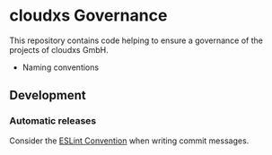 # cloudxs Governance

This repository contains code helping to ensure a governance of the projects of cloudxs GmbH.

- Naming conventions

## Development

### Automatic releases

Consider the [ESLint Convention](https://github.com/conventional-changelog/conventional-changelog/tree/master/packages/conventional-changelog-eslint#eslint-convention) when writing commit messages.

